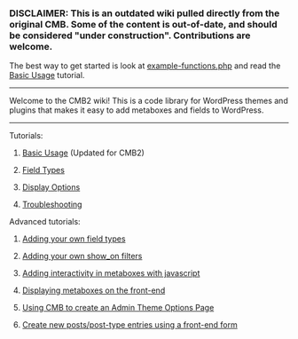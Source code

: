 ### DISCLAIMER: This is an outdated wiki pulled directly from the original CMB. Some of the content is out-of-date, and should be considered "under construction". Contributions are welcome.

The best way to get started is look at [example-functions.php](https://github.com/WebDevStudios/CMB2/blob/master/example-functions.php) and read the [Basic Usage](https://github.com/WebDevStudios/CMB2/wiki/Basic-Usage) tutorial.

****
Welcome to the CMB2 wiki! This is a code library for WordPress themes and plugins that makes it easy to add metaboxes and fields to WordPress.
****

Tutorials:

1. [Basic Usage](https://github.com/WebDevStudios/CMB2/wiki/Basic-Usage) (Updated for CMB2)

1. [Field Types](https://github.com/WebDevStudios/CMB2/wiki/Field-Types)

1. [Display Options](https://github.com/WebDevStudios/CMB2/wiki/Display-Options)

1. [Troubleshooting](https://github.com/WebDevStudios/CMB2/wiki/Troubleshooting)

Advanced tutorials:

1. [Adding your own field types](https://github.com/WebDevStudios/CMB2/wiki/Adding-your-own-field-types)

1. [Adding your own show_on filters](https://github.com/WebDevStudios/CMB2/wiki/Adding-your-own-show_on-filters)

2. [Adding interactivity in metaboxes with javascript](http://hasin.me/2013/10/26/improving-ux-in-the-wordpress-admin-panel-with-interactive-meta-boxes/)

3. [Displaying metaboxes on the front-end](https://github.com/WebDevStudios/CMB2/wiki/Bringing-Metaboxes-to-the-Front-end)

4. [Using CMB to create an Admin Theme Options Page](https://github.com/WebDevStudios/CMB2/wiki/Using-CMB-to-create-an-Admin-Theme-Options-Page)

5. [Create new posts/post-type entries using a front-end form](https://github.com/WebDevStudios/CMB2/wiki/Create-New-Posts-Post-Type-Entries-Using-A-Front-End-Form)
